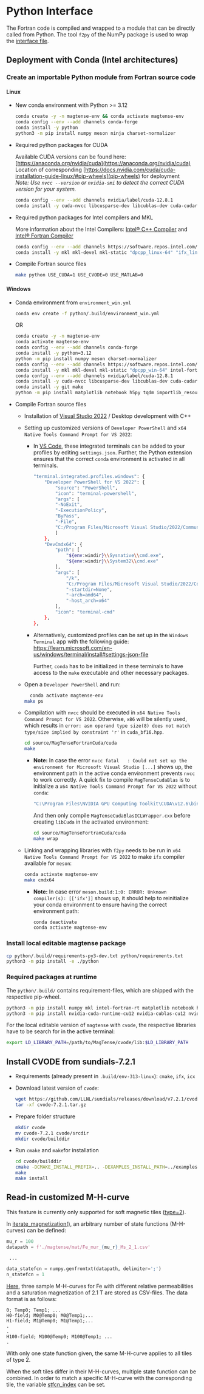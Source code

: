 # Python Interface

The Fortran code is compiled and wrapped to a module that can be directly called from Python.
The tool `f2py` of the NumPy package is used to wrap the [interface file](./src/magtense/lib/FortranToPythonIO.f90).

## Deployment with Conda (Intel architectures)

### Create an importable Python module from Fortran source code

#### Linux

- New conda environment with Python >= 3.12
  ```bash
  conda create -y -n magtense-env && conda activate magtense-env
  conda config --env --add channels conda-forge
  conda install -y python
  python3 -m pip install numpy meson ninja charset-normalizer
  ````

- Required python packages for CUDA

  Available CUDA versions can be found here: [https://anaconda.org/nvidia/cuda](https://anaconda.org/nvidia/cuda) \
  Location of corresponding [https://docs.nvidia.com/cuda/cuda-installation-guide-linux/#pip-wheels](pip-wheels) for deployment \
  *Note: Use `nvcc --version` or `nvidia-smi` to detect the correct CUDA version for your system.*

  ```bash
  conda config --env --add channels nvidia/label/cuda-12.8.1
  conda install -y cuda-nvcc libcusparse-dev libcublas-dev cuda-cudart-dev libnvjitlink-dev
  ```

- Required python packages for Intel compilers and MKL

  More information about the Intel Compilers: [Intel® C++ Compiler](https://www.intel.com/content/www/us/en/developer/tools/oneapi/dpc-compiler.html) and [Intel® Fortran Compiler](https://www.intel.com/content/www/us/en/developer/articles/tool/oneapi-standalone-components.html#fortran)

  ```bash
  conda config --env --add channels https://software.repos.intel.com/python/conda/
  conda install -y mkl mkl-devel mkl-static "dpcpp_linux-64" "ifx_linux-64"
  ```

- Compile Fortran source files

  ```bash
  make python USE_CUDA=1 USE_CVODE=0 USE_MATLAB=0
  ```

#### Windows

- Conda environment from `environment_win.yml`

  ```bash
  conda env create -f python/.build/environment_win.yml
  ```

  OR

  ```bash
  conda create -y -n magtense-env
  conda activate magtense-env
  conda config --env --add channels conda-forge
  conda install -y python=3.12
  python -m pip install numpy meson charset-normalizer
  conda config --env --add channels https://software.repos.intel.com/python/conda/
  conda install -y mkl mkl-devel mkl-static "dpcpp_win-64" intel-fortran-rt "ifx_win-64"
  conda config --env --add channels nvidia/label/cuda-12.8.1
  conda install -y cuda-nvcc libcusparse-dev libcublas-dev cuda-cudart-dev libnvjitlink-dev
  conda install -y git make
  python -m pip install matplotlib notebook h5py tqdm importlib_resources
  ```

- Compile Fortran source files
  
  - Installation of [Visual Studio 2022](https://visualstudio.microsoft.com) / Desktop development with C++

  - Setting up customized versions of `Developer PowerShell` and `x64 Native Tools Command Prompt for VS 2022`:

    - In [VS Code](https://code.visualstudio.com), these integrated terminals can be added to your profiles by editing `settings.json`. Further, the Python extension ensures that the correct `conda` environment is activated in all terminals.
      ```bash
      "terminal.integrated.profiles.windows": {
          "Developer PowerShell for VS 2022": {
              "source": "PowerShell",
              "icon": "terminal-powershell",
              "args": [
              "-NoExit",
              "-ExecutionPolicy",
              "ByPass",
              "-File",
              "C:/Program Files/Microsoft Visual Studio/2022/Community/Common7/Tools/Launch-VsDevShell.ps1"
              ]
          },
          "DevCmdx64": {
              "path": [
                  "${env:windir}\\Sysnative\\cmd.exe",
                  "${env:windir}\\System32\\cmd.exe"
              ],
              "args": [
                  "/k",
                  "C:/Program Files/Microsoft Visual Studio/2022/Community/Common7/Tools/VsDevCmd.bat",
                  "-startdir=None",
                  "-arch=amd64",
                  "-host_arch=x64"
              ],
              "icon": "terminal-cmd"
          },
      },
      ```

    - Alternatively, customized profiles can be set up in the `Windows Terminal` app with the following guide: https://learn.microsoft.com/en-us/windows/terminal/install#settings-json-file

      Further, `conda` has to be initialized in these terminals to have access to the `make` executable and other necessary packages.

  - Open a `Developer PowerShell` and run:

    ```bash
	  conda activate magtense-env
    make ps
    ```

  - Compilation with `nvcc` should be executed in `x64 Native Tools Command Prompt for VS 2022`.
    Otherwise, `x86` will be silently used, which results in `error: asm operand type size(8) does not match type/size implied by constraint 'r'` in `cuda_bf16.hpp`.

    ```bash
    cd source/MagTenseFortranCuda/cuda
    make
    ```

    - **Note:** In case the error `nvcc fatal   : Could not set up the environment for Microsoft Visual Studio [...]` shows up, the environment path in the active conda environment prevents `nvcc` to work correctly. A quick fix to compile `MagTenseCudaBlas` is to initialize a `x64 Native Tools Command Prompt for VS 2022` without `conda`:

      ```bash
      "C:\Program Files\NVIDIA GPU Computing Toolkit\CUDA\v12.6\bin\nvcc.exe" -c MagTenseCudaBlas.cu -o MagTenseCudaBlas.o
      ```

      And then only compile `MagTenseCudaBlasICLWrapper.cxx` before creating `libCuda` in the activated environment:

      ```bash
      cd source/MagTenseFortranCuda/cuda
      make wrap
      ```

  - Linking and wrapping libraries with `f2py` needs to be run in `x64 Native Tools Command Prompt for VS 2022` to make `ifx` compiler available for `meson`:

    ```bash
	conda activate magtense-env
    make cmdx64
    ```

    - **Note:** In case error `meson.build:1:0: ERROR: Unknown compiler(s): [['ifx']]` shows up, it should help to reinitialize your conda environment to ensure having the correct environment path:

      ```bash
      conda deactivate
      conda activate magtense-env
      ```

### Install local editable magtense package

```bash
cp python/.build/requirements-py3-dev.txt python/requirements.txt
python3 -m pip install -e ./python
```

### Required packages at runtime

The `python/.build/` contains requirement-files, which are shipped with the respective pip-wheel.

```bash
python3 -m pip install numpy mkl intel-fortran-rt matplotlib notebook h5py tqdm
python3 -m pip install nvidia-cuda-runtime-cu12 nvidia-cublas-cu12 nvidia-cusparse-cu12 nvidia-nvjitlink-cu12 # only required for cuda support
```

For the local editable version of `magtense` with `cvode`, the respective libraries have to be search for in the active terminal: 

```bash
export LD_LIBRARY_PATH=/path/to/MagTense/cvode/lib:$LD_LIBRARY_PATH
```

## Install CVODE from sundials-7.2.1

- Requirements (already present in `.build/env-313-linux`): `cmake`, `ifx`, `icx`
- Download latest version of `cvode`:

  ```bash
  wget https://github.com/LLNL/sundials/releases/download/v7.2.1/cvode-7.2.1.tar.gz
  tar -xf cvode-7.2.1.tar.gz
  ```

- Prepare folder structure
  ```bash
  mkdir cvode
  mv cvode-7.2.1 cvode/srcdir
  mkdir cvode/builddir
  ```

- Run `cmake` and `make`for installation
  ```bash
  cd cvode/builddir
  cmake -DCMAKE_INSTALL_PREFIX=.. -DEXAMPLES_INSTALL_PATH=../examples -DCMAKE_C_COMPILER=${CONDA_PREFIX}/bin/icx -DCMAKE_Fortran_COMPILER=${CONDA_PREFIX}/bin/ifx -DBUILD_FORTRAN_MODULE_INTERFACE=ON -DENABLE_OPENMP=ON -DENABLE_CUDA=ON ../srcdir
  make
  make install
  ```

## Read-in customized M-H-curve

This feature is currently only supported for soft magnetic tiles ([type=2](magtense/magtense.py#L49)).

In  [iterate_magnetization()](magtense/magtense.py#L611), an arbitrary number of state functions (M-H-curves) can be defined:

```python
mu_r = 100
datapath = f'./magtense/mat/Fe_mur_{mu_r}_Ms_2_1.csv'

 ...

data_statefcn = numpy.genfromtxt(datapath, delimiter=';')
n_statefcn = 1
```

[Here](magtense/mat), three sample M-H-curves for Fe with different relative permeabilities and a saturation magnetization of 2.1 T are stored as CSV-files. The data format is as follows:

```csv
0; Temp0; Temp1; ...
H0-field; M0@Temp0; M0@Temp1;...
H1-field; M1@Temp0; M1@Temp1;...
.
.
H100-field; M100@Temp0; M100@Temp1; ...
.
```

With only one state function given, the same M-H-curve applies to all tiles of type 2.

When the soft tiles differ in their M-H-curves, multiple state function can be combined. In order to match a specific M-H-curve with the corresponding tile, the variable [stfcn_index](magtense/magtense.py#L54) can be set.
